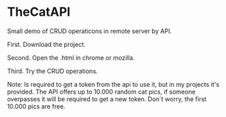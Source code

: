# TheCatAPI
Small demo of CRUD operaticons in remote server by API.

First. 
Download the project.

Second. 
Open the .html in chrome or mozilla.

Third.
Try the CRUD operations. 


Note: Is required to get a token from the api to use it, but in my projects it's provided. 
The API offers up to 10.000 random cat pics, if someone overpasses it will be required to get a new token. 
Don`t worry, the first 10.000 pics are free.
